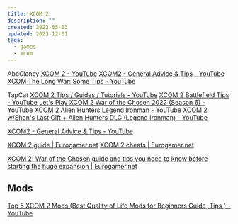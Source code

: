 ```yaml
---
title: XCOM 2
description: ""
created: 2022-05-03
updated: 2023-12-01
tags:
  - games
  - xcom
---
```


AbeClancy
[XCOM 2 - YouTube](https://www.youtube.com/playlist?list=PLI1F_eUFFmf9Zd5Wm_lAt_cO2MJjcMieM)
[XCOM2 - General Advice & Tips - YouTube](https://www.youtube.com/watch?v=b4fKt1blJcc)
[XCOM The Long War: Some Tips - YouTube](https://www.youtube.com/watch?v=XyGieFDL17I)

TapCat
[XCOM 2 Tips / Guides / Tutorials - YouTube](https://www.youtube.com/playlist?list=PL96LzV95Nrq-ICTZ0go9a39UI-mqi3rzt)
[XCOM 2 Battlefield Tips - YouTube](https://www.youtube.com/playlist?list=PL96LzV95Nrq_b0nSDq4m8zQI5yutmivuM)
[Let's Play XCOM 2 War of the Chosen 2022 (Season 6) - YouTube](https://www.youtube.com/playlist?list=PL96LzV95Nrq-dI1Oas6nOjERj1pjSquxy)
[XCOM 2 Alien Hunters Legend Ironman - YouTube](https://www.youtube.com/playlist?list=PL96LzV95Nrq_nvTDh45cBLZHpklNSKq17)
[XCOM 2 w/Shen's Last Gift + Alien Hunters DLC (Legend Ironman) - YouTube](https://www.youtube.com/playlist?list=PL96LzV95Nrq9kgaR6DdXfyENfSuRuns9v)

[XCOM2 - General Advice & Tips - YouTube](https://www.youtube.com/watch?v=b4fKt1blJcc)

[XCOM 2 guide | Eurogamer.net](https://www.eurogamer.net/xcom-2-guide-4031)
[XCOM 2 cheats | Eurogamer.net](https://www.eurogamer.net/xcom-2-cheats-4031)

[XCOM 2: War of the Chosen guide and tips you need to know before starting the huge expansion | Eurogamer.net](https://www.eurogamer.net/xcom-2-war-of-the-chosen-guide-tips-4029)

## Mods

[Top 5 XCOM 2 Mods (Best Quality of Life Mods for Beginners Guide, Tips ) - YouTube](https://www.youtube.com/watch?v=YQvqshch1t0)
